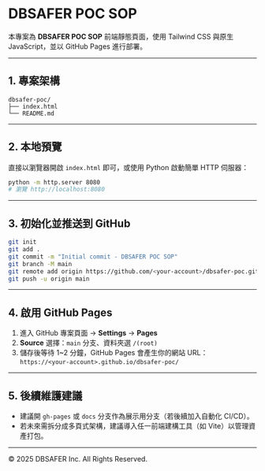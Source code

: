 # DBSAFER POC SOP

本專案為 **DBSAFER POC SOP** 前端靜態頁面，使用 Tailwind CSS 與原生 JavaScript，並以 GitHub Pages 進行部署。

---

## 1. 專案架構
```
dbsafer-poc/
├── index.html
└── README.md
```

---

## 2. 本地預覽
直接以瀏覽器開啟 `index.html` 即可，或使用 Python 啟動簡單 HTTP 伺服器：
```bash
python -m http.server 8080
# 瀏覽 http://localhost:8080
```

---

## 3. 初始化並推送到 GitHub

```bash
git init
git add .
git commit -m "Initial commit - DBSAFER POC SOP"
git branch -M main
git remote add origin https://github.com/<your-account>/dbsafer-poc.git
git push -u origin main
```

---

## 4. 啟用 GitHub Pages

1. 進入 GitHub 專案頁面 → **Settings** → **Pages**
2. **Source** 選擇：`main` 分支、資料夾選 `/(root)`
3. 儲存後等待 1~2 分鐘，GitHub Pages 會產生你的網站 URL：  
   `https://<your-account>.github.io/dbsafer-poc/`

---

## 5. 後續維護建議
- 建議開 `gh-pages` 或 `docs` 分支作為展示用分支（若後續加入自動化 CI/CD）。
- 若未來需拆分成多頁式架構，建議導入任一前端建構工具（如 Vite）以管理資產打包。

---

© 2025 DBSAFER Inc. All Rights Reserved.
